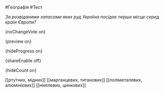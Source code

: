 #Географія #Тест

*За розвіданими запасами яких руд Україна посідає перше місце серед країн Європи?*

{noChangeVote on}

{preview on}

{hideProgress on}

{shareEnable off}

{hideCount on}

[[ртутних, мідних]]
[[марганцевих, титанових]]
[[поліметалевих, алюмінієвих]]
[[нікелевих, цинкових]]
